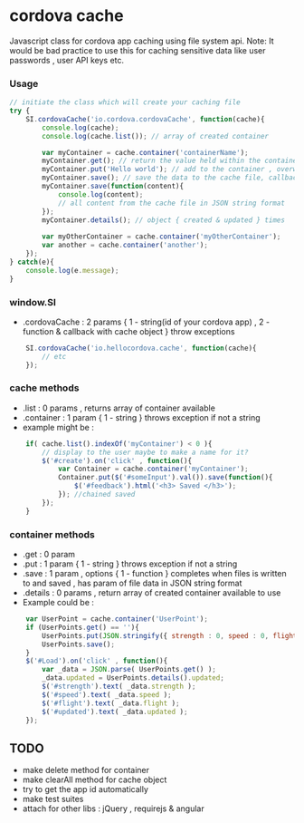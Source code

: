 cordova cache
=============

Javascript class for cordova app caching using file system api.
Note: It would be bad practice to use this for caching sensitive data like user passwords , user API keys etc.

### Usage
```js
// initiate the class which will create your caching file
try {
    SI.cordovaCache('io.cordova.cordovaCache', function(cache){
        console.log(cache);
        console.log(cache.list()); // array of created container

        var myContainer = cache.container('containerName');
        myContainer.get(); // return the value held within the container
        myContainer.put('Hello world'); // add to the container , overwrites previous data
        myContainer.save(); // save the data to the cache file, callback option param
        myContainer.save(function(content){
            console.log(content);
            // all content from the cache file in JSON string format
        });
        myContainer.details(); // object { created & updated } times
        
        var myOtherContainer = cache.container('myOtherContainer');
        var another = cache.container('another');
    });
} catch(e){
    console.log(e.message);
}
```

### window.SI
* .cordovaCache : 2 params { 1 - string(id of your cordova app) , 2 - function & callback with cache object } throw exceptions

```js
    SI.cordovaCache('io.hellocordova.cache', function(cache){
        // etc
    });
```
### cache methods
* .list : 0 params , returns array of container available
* .container : 1 param { 1 - string } throws exception if not a string
* example might be :
```js
    if( cache.list().indexOf('myContainer') < 0 ){
        // display to the user maybe to make a name for it?
        $('#create').on('click' , function(){
            var Container = cache.container('myContainer');
            Container.put($('#someInput').val()).save(function(){
                $('#feedback').html('<h3> Saved </h3>');
            }); //chained saved
        });
    }
```
### container methods
* .get  : 0 param
* .put  : 1 param { 1 - string } throws exception if not a string
* .save : 1 param , options { 1 - function } completes when files is written to and saved , has param of file data in JSON string format
* .details : 0 params , return array of created container available to use
* Example could be :
```js
    var UserPoint = cache.container('UserPoint');
    if (UserPoints.get() == ''){
        UserPoints.put(JSON.stringify({ strength : 0, speed : 0, flight : 0 }));
        UserPoints.save();
    }
    $('#Load').on('click' , function(){
        var _data = JSON.parse( UserPoints.get() );
        _data.updated = UserPoints.details().updated;
        $('#strength').text( _data.strength );
        $('#speed').text( _data.speed );
        $('#flight').text( _data.flight );
        $('#updated').text( _data.updated );
    });
```

## TODO
* make delete method for container
* make clearAll method for cache object
* try to get the app id automatically
* make test suites
* attach for other libs : jQuery , requirejs & angular
